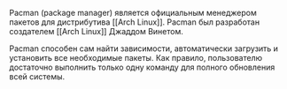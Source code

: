 Pacman (package manager) является официальным менеджером пакетов для дистрибутива [[Arch Linux]]. Pacman был разработан создателем [[Arch Linux]] Джаддом Винетом.

Pacman способен сам найти зависимости, автоматически загрузить и установить все необходимые пакеты. Как правило, пользователю достаточно выполнить только одну команду для полного обновления всей системы.